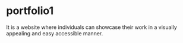 # portfolio1
It is a website where individuals can showcase their work in a visually appealing and easy accessible manner.
